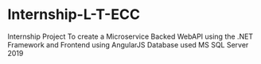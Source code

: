 # Internship-L-T-ECC

Internship Project 
To create a Microservice Backed WebAPI using the .NET Framework and Frontend using AngularJS
Database used MS SQL Server 2019

